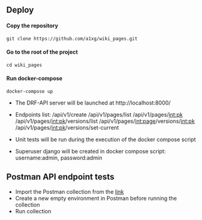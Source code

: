 ## Deploy

#### Copy the repository
```git clone https://github.com/a1xg/wiki_pages.git```
#### Go to the root of the project
```cd wiki_pages```
#### Run docker-compose
```docker-compose up```
* The DRF-API server will be launched at http://localhost:8000/
* Endpoints list:
   /api/v1/create
   /api/v1/pages/list
   /api/v1/pages/<int:pk>
   /api/v1/pages/<int:pk>/versions/list
   /api/v1/pages/<int:page>/versions/<int:pk>
   /api/v1/pages/<int:pk>/versions/set-current
        
* Unit tests will be run during the execution of the docker compose script
* Superuser django will be created in docker compose script: 
username:admin, 
password:admin

## Postman API endpoint tests
* Import the Postman collection from the [link](https://github.com/a1xg/wiki_pages/postman_collection/)
* Create a new empty environment in Postman before running the collection
* Run collection
